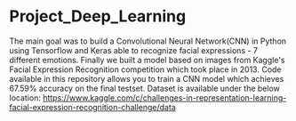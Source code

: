 # Project_Deep_Learning
The main goal was to build a Convolutional Neural Network(CNN) in Python using Tensorflow and Keras able to recognize facial expressions - 7 different emotions. 
Finally we built a model based on images from Kaggle's Facial Expression Recognition competition which took place in 2013. 
Code available in this repository allows you to train a CNN model which achieves 67.59% accuracy on the final testset.
Dataset is available under the below location:
https://www.kaggle.com/c/challenges-in-representation-learning-facial-expression-recognition-challenge/data
